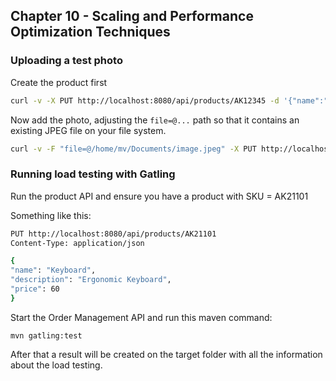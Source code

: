 ## Chapter 10 - Scaling and Performance Optimization Techniques 

### Uploading a test photo
Create the product first
```bash
curl -v -X PUT http://localhost:8080/api/products/AK12345 -d '{"name":"testprod235","description":"test description","price":123.45}' -H 'Content-Type: application/json'
```
Now add the photo, adjusting the `file=@...` path so that it contains an existing JPEG file on your file system.
```bash
curl -v -F "file=@/home/mv/Documents/image.jpeg" -X PUT http://localhost:8080/api/products/AK12345/photo
```


### Running load testing with Gatling

Run the product API and ensure you have a product with SKU = AK21101

Something like this:

```bash
PUT http://localhost:8080/api/products/AK21101
Content-Type: application/json

{
"name": "Keyboard",
"description": "Ergonomic Keyboard",
"price": 60
}
```

Start the Order Management API and run this maven command:

`mvn gatling:test`

After that a result will be created on the target folder with all the information about the load testing. 
